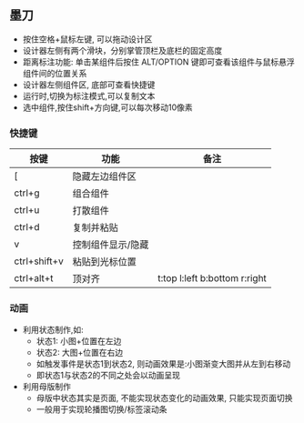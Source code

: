 ## 墨刀
- 按住空格+鼠标左键, 可以拖动设计区
- 设计器左侧有两个滑块，分别掌管顶栏及底栏的固定高度
- 距离标注功能: 单击某组件后按住 ALT/OPTION 键即可查看该组件与鼠标悬浮组件间的位置关系
- 设计器左侧组件区, 底部可查看快捷键
- 运行时,切换为标注模式,可以复制文本
- 选中组件,按住shift+方向键,可以每次移动10像素

### 快捷键
|按键|功能|备注|
|-|-|-|
|[|隐藏左边组件区|
|ctrl+g|组合组件|
|ctrl+u|打散组件|
|ctrl+d|复制并粘贴|
|v|控制组件显示/隐藏|
|ctrl+shift+v|粘贴到光标位置|
|ctrl+alt+t|顶对齐|t:top l:left b:bottom r:right


### 动画
- 利用状态制作,如:
	- 状态1: 小图+位置在左边
	- 状态2: 大图+位置在右边
	- 如触发事件是状态1到状态2, 则动画效果是:小图渐变大图并从左到右移动
	- 即状态1与状态2的不同之处会以动画呈现
- 利用母版制作
	- 母版中状态其实是页面, 不能实现状态变化的动画效果, 只能实现页面切换
	- 一般用于实现轮播图切换/标签滚动条